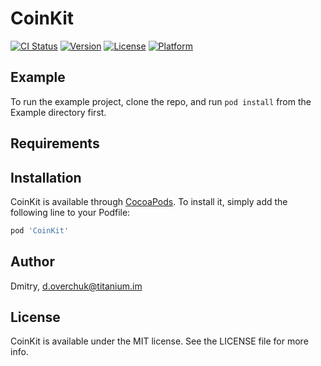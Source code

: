 # CoinKit

[![CI Status](http://img.shields.io/travis/Dmitry/CoinKit.svg?style=flat)](https://travis-ci.org/Dmitry/CoinKit)
[![Version](https://img.shields.io/cocoapods/v/CoinKit.svg?style=flat)](http://cocoapods.org/pods/CoinKit)
[![License](https://img.shields.io/cocoapods/l/CoinKit.svg?style=flat)](http://cocoapods.org/pods/CoinKit)
[![Platform](https://img.shields.io/cocoapods/p/CoinKit.svg?style=flat)](http://cocoapods.org/pods/CoinKit)

## Example

To run the example project, clone the repo, and run `pod install` from the Example directory first.

## Requirements

## Installation

CoinKit is available through [CocoaPods](http://cocoapods.org). To install
it, simply add the following line to your Podfile:

```ruby
pod 'CoinKit'
```

## Author

Dmitry, d.overchuk@titanium.im

## License

CoinKit is available under the MIT license. See the LICENSE file for more info.
